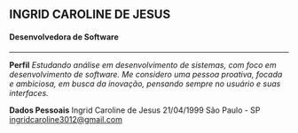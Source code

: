 
## INGRID CAROLINE DE JESUS
#### Desenvolvedora de Software

---

**Perfil**
*Estudando análise em desenvolvimento de sistemas, com foco em desenvolvimento de software. Me considero uma pessoa proativa, focada e ambiciosa, em busca da inovação, pensando sempre no usuário e suas interfaces.*


**Dados Pessoais**
Ingrid Caroline de Jesus
21/04/1999
São Paulo - SP
ingridcaroline3012@gmail.com
